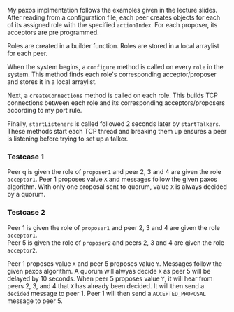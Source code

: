 My paxos implmentation follows the examples given in the lecture slides. After reading from a configuration file, each peer creates objects for each of its assigned role with the specified `actionIndex`. For each proposer, its acceptors are pre programmed. 

Roles are created in a builder function. Roles are stored in a local arraylist for each peer.

When the system begins, a `configure` method is called on every `role` in the system. This method finds each role's corresponding acceptor/proposer and stores it in a local arraylist.

Next, a `createConnections` method is called on each role. This builds TCP connections between each role and its corresponding acceptors/proposers according to my port rule.

Finally, `startListeners` is called followed 2 seconds later by `startTalkers`. These methods start each TCP thread and breaking them up ensures a peer is listening before trying to set up a talker. 

### Testcase 1
Peer q is given the role of `proposer1` and peer 2, 3 and 4 are given the role `acceptor1`. Peer 1 proposes value `X` and messages follow the given paxos algorithm. With only one proposal sent to quorum, value `X` is always decided by a quorum.

### Testcase 2
Peer 1 is given the role of `proposer1` and peer 2, 3 and 4 are given the role `acceptor1`.   
Peer 5 is given the role of `proposer2` and peers 2, 3 and 4 are given the role `acceptor2`.

Peer 1 proposes value `X` and peer 5 proposes value `Y`. Messages follow the given paxos algorithm. A quorum will alwyas decide `X` as peer 5 will be delayed by 10 seconds. 
When peer 5 proposes value `Y`, it will hear from peers 2, 3, and 4 that `X` has already been decided. It will then send a `decided` message to peer 1. Peer 1 will then send a `ACCEPTED_PROPOSAL` message to peer 5.